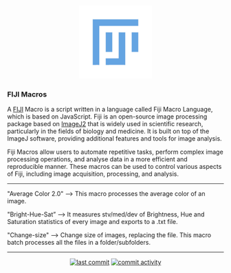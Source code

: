 <p align="center">
    <img src="https://github.com/genquiky/fiji-macros/blob/main/items/fiji-logo.jpg" alt="logo" width="170" />
</p>

### FIJI Macros

A [FIJI](https://fiji.sc/) Macro is a script written in a language called Fiji Macro Language, which is based on JavaScript. Fiji is an open-source image processing package based on [ImageJ2](https://imagej.net) that is widely used in scientific research, particularly in the fields of biology and medicine. It is built on top of the ImageJ software, providing additional features and tools for image analysis.

Fiji Macros allow users to automate repetitive tasks, perform complex image processing operations, and analyse data in a more efficient and reproducible manner. These macros can be used to control various aspects of Fiji, including image acquisition, processing, and analysis.

----

"Average Color 2.0" --> This macro processes the average color of an image.

"Bright-Hue-Sat” --> It measures stv/med/dev of Brightness, Hue and Saturation statistics of every image and exports to a .txt file.

"Change-size" --> Change size of images, replacing the file. This macro batch processes all the files in a folder/subfolders.


----

<p align="center">
    <a href="https://github.com/genquiky/fiji-macros/commits/main"><img src="https://img.shields.io/github/last-commit/genquiky/fiji-macros" alt="last commit"></a>
    <a href="https://github.com/genquiky/fiji-macros/commits/main"><img src="https://img.shields.io/github/commit-activity/m/genquiky/fiji-macros" alt="commit activity"></a>
</p>
